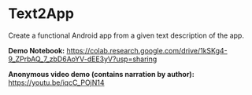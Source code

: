 # Text2App
Create a functional Android app from a given text description of the app. 

**Demo Notebook:** https://colab.research.google.com/drive/1kSKg4-9_ZPrbAQ_7_zbD6AoYV-dEE3yV?usp=sharing

**Anonymous video demo (contains narration by author):** https://youtu.be/iqcC_POjN14

